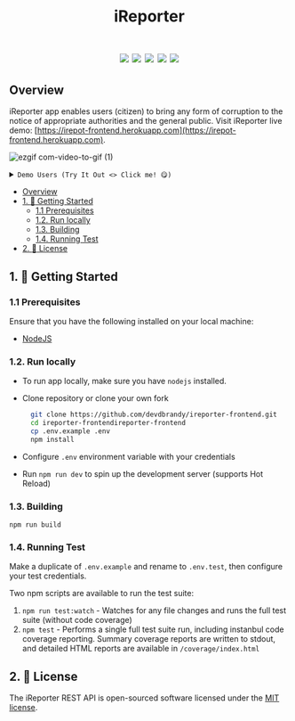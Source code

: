 <h1 align="center">iReporter<h1>

<p align="center">
  <a href="https://circleci.com/gh/devdbrandy/ireporter-frontend">
    <img src="https://circleci.com/gh/devdbrandy/ireporter-frontend.svg?style=svg"></a>
  <a class="badge-align" href="https://www.codacy.com/app/devdbrandy/ireporter-frontend?utm_source=github.com&amp;utm_medium=referral&amp;utm_content=devdbrandy/ireporter-frontend&amp;utm_campaign=Badge_Grade">
  <img src="https://api.codacy.com/project/badge/Grade/af41b75a4052458888f44cd39007295a"/></a>
  <a href="https://codeclimate.com/github/devdbrandy/ireporter-frontend/maintainability"><img src="https://api.codeclimate.com/v1/badges/4ea779147d454d8fa543/maintainability" /></a>
  <a href="https://codeclimate.com/github/devdbrandy/iReporter/test_coverage"><img src="https://api.codeclimate.com/v1/badges/4ea779147d454d8fa543/test_coverage" /></a>
  <a href="https://opensource.org/licenses/MIT">
    <img src="https://img.shields.io/badge/License-MIT-brightgreen.svg"></a>
</p>

## Overview

iReporter app enables users (citizen) to bring any form of corruption to the notice of appropriate authorities and the general public. Visit iReporter live demo: [https://irepot-frontend.herokuapp.com](https://irepot-frontend.herokuapp.com).

![ezgif com-video-to-gif (1)](https://user-images.githubusercontent.com/30989030/56726768-54874180-6747-11e9-9014-6050c2ec003a.gif)

<details>
<summary><code>Demo Users (Try It Out <> Click me! 😋)</code></summary>

| Username  | Password | Access       |
|-----------|----------|--------------|
| `admin`   | `secret` | Admin Access |
| `user123` | `secret` | User Access  |
</details>

<!-- TOC depthFrom:2 -->

- [Overview](#overview)
- [1. :rocket: Getting Started](#1-rocket-getting-started)
  - [1.1 Prerequisites](#11-prerequisites)
  - [1.2. Run locally](#12-run-locally)
  - [1.3. Building](#13-building)
  - [1.4. Running Test](#14-running-test)
- [2. :pencil: License](#2-pencil-license)

<!-- /TOC -->

## 1. :rocket: Getting Started

### 1.1 Prerequisites

Ensure that you have the following installed on your local machine:

- [NodeJS](https://nodejs.org/en/download/)

### 1.2. Run locally

- To run app locally, make sure you have `nodejs` installed.
- Clone repository or clone your own fork

  ```bash
    git clone https://github.com/devdbrandy/ireporter-frontend.git
    cd ireporter-frontendireporter-frontend
    cp .env.example .env
    npm install
  ```

- Configure `.env` environment variable with your credentials
- Run `npm run dev` to spin up the development server (supports Hot Reload)

### 1.3. Building

`npm run build`

### 1.4. Running Test

Make a duplicate of `.env.example` and rename to `.env.test`, then configure your test credentials.

Two npm scripts are available to run the test suite:

1. `npm run test:watch` - Watches for any file changes and runs the full test suite (without code coverage)
2. `npm test` - Performs a single full test suite run, including instanbul code coverage reporting. Summary coverage reports are written to stdout, and detailed HTML reports are available in `/coverage/index.html`

## 2. :pencil: License

The iReporter REST API is open-sourced software licensed under the [MIT license](https://opensource.org/licenses/MIT).
